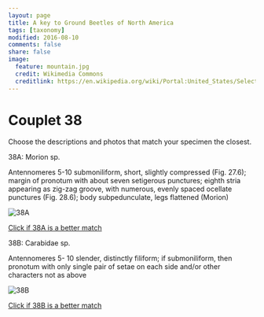 ```yaml
---
layout: page
title: A key to Ground Beetles of North America
tags: [taxonomy]
modified: 2016-08-10
comments: false
share: false
image:
  feature: mountain.jpg
  credit: Wikimedia Commons
  creditlink: https://en.wikipedia.org/wiki/Portal:United_States/Selected_panorama#/media/File:Mount_Ellinor,_Mount_Washington_Panorama.jpg
---
```


# Couplet 38


Choose the descriptions and photos that match your specimen the closest. 

38A: Morion sp. 

Antennomeres 5-10 submoniliform, short, slightly compressed (Fig. 27.6); margin of pronotum with about seven setigerous punctures; eighth stria appearing as zig-zag groove, with numerous, evenly spaced ocellate punctures (Fig. 28.6); body subpedunculate, legs flattened (Morion)

![38A](//klevan.github.io/images/keyfigs/Key1_38_38A.png)

[Click if 38A is a better match](https://en.wikipedia.org/wiki/Morion)


38B: Carabidae sp. 

Antennomeres 5- 10 slender, distinctly filiform; if submoniliform, then pronotum with only single pair of setae on each side and/or other characters not as above

![38B](//klevan.github.io/images/keyfigs/Key1_38_38B.png)

[Click if 38B is a better match](//klevan.github.io/dynamicTaxonomy/Key1_39)

